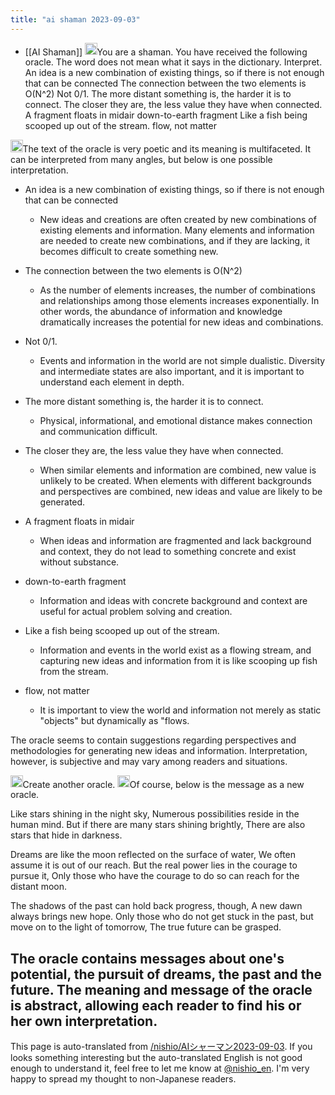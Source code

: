 ```yaml
---
title: "ai shaman 2023-09-03"
---
```


- [[AI Shaman]]
<img src='https://scrapbox.io/api/pages/nishio-en/nishio/icon' alt='nishio.icon' height="19.5"/>You are a shaman. You have received the following oracle. The word does not mean what it says in the dictionary. Interpret.
An idea is a new combination of existing things, so if there is not enough that can be connected
The connection between the two elements is O(N^2)
Not 0/1.
The more distant something is, the harder it is to connect.
The closer they are, the less value they have when connected.
A fragment floats in midair
down-to-earth fragment
Like a fish being scooped up out of the stream.
flow, not matter

<img src='https://scrapbox.io/api/pages/nishio-en/gpt/icon' alt='gpt.icon' height="19.5"/>The text of the oracle is very poetic and its meaning is multifaceted. It can be interpreted from many angles, but below is one possible interpretation.

- An idea is a new combination of existing things, so if there is not enough that can be connected
    - New ideas and creations are often created by new combinations of existing elements and information. Many elements and information are needed to create new combinations, and if they are lacking, it becomes difficult to create something new.

- The connection between the two elements is O(N^2)
    - As the number of elements increases, the number of combinations and relationships among those elements increases exponentially. In other words, the abundance of information and knowledge dramatically increases the potential for new ideas and combinations.

- Not 0/1.
    - Events and information in the world are not simple dualistic. Diversity and intermediate states are also important, and it is important to understand each element in depth.

- The more distant something is, the harder it is to connect.
    - Physical, informational, and emotional distance makes connection and communication difficult.

- The closer they are, the less value they have when connected.
    - When similar elements and information are combined, new value is unlikely to be created. When elements with different backgrounds and perspectives are combined, new ideas and value are likely to be generated.

- A fragment floats in midair
    - When ideas and information are fragmented and lack background and context, they do not lead to something concrete and exist without substance.

- down-to-earth fragment
    - Information and ideas with concrete background and context are useful for actual problem solving and creation.

- Like a fish being scooped up out of the stream.
    - Information and events in the world exist as a flowing stream, and capturing new ideas and information from it is like scooping up fish from the stream.

- flow, not matter
    - It is important to view the world and information not merely as static "objects" but dynamically as "flows.

The oracle seems to contain suggestions regarding perspectives and methodologies for generating new ideas and information. Interpretation, however, is subjective and may vary among readers and situations.

<img src='https://scrapbox.io/api/pages/nishio-en/nishio/icon' alt='nishio.icon' height="19.5"/>Create another oracle.
<img src='https://scrapbox.io/api/pages/nishio-en/gpt/icon' alt='gpt.icon' height="19.5"/>Of course, below is the message as a new oracle.

Like stars shining in the night sky,
Numerous possibilities reside in the human mind.
But if there are many stars shining brightly,
There are also stars that hide in darkness.

Dreams are like the moon reflected on the surface of water,
We often assume it is out of our reach.
But the real power lies in the courage to pursue it,
Only those who have the courage to do so can reach for the distant moon.

The shadows of the past can hold back progress, though,
A new dawn always brings new hope.
Only those who do not get stuck in the past, but move on to the light of tomorrow,
The true future can be grasped.

The oracle contains messages about one's potential, the pursuit of dreams, the past and the future. The meaning and message of the oracle is abstract, allowing each reader to find his or her own interpretation.
---
This page is auto-translated from [/nishio/AIシャーマン2023-09-03](https://scrapbox.io/nishio/AIシャーマン2023-09-03). If you looks something interesting but the auto-translated English is not good enough to understand it, feel free to let me know at [@nishio_en](https://twitter.com/nishio_en). I'm very happy to spread my thought to non-Japanese readers.